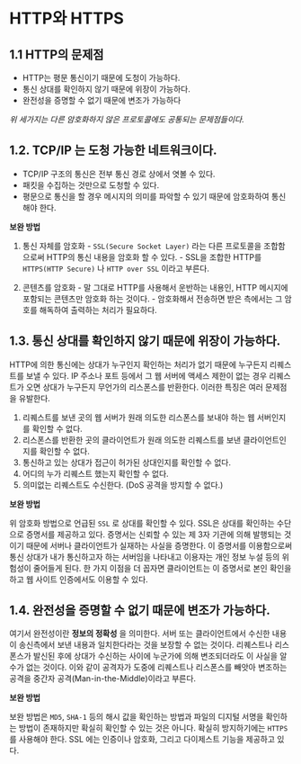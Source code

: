 # HTTP와 HTTPS
## 1.1 HTTP의 문제점
- HTTP는 평문 통신이기 때문에 도청이 가능하다.
- 통신 상대를 확인하지 않기 때문에 위장이 가능하다.
- 완전성을 증명할 수 없기 때문에 변조가 가능하다

*위 세가지는 다른 암호화하지 않은 프로토콜에도 공통되는 문제점들이다.*

## 1.2. TCP/IP 는 도청 가능한 네트워크이다.
- TCP/IP 구조의 통신은 전부 통신 경로 상에서 엿볼 수 있다.
- 패킷을 수집하는 것만으로 도청할 수 있다.
- 평문으로 통신을 할 경우 메시지의 의미를 파악할 수 있기 때문에 암호화하여 통신해야 한다.

**보완 방법**

  1. 통신 자체를 암호화
    - ```SSL(Secure Socket Layer)``` 라는 다른 프로토콜을 조합함으로써 HTTP의 통신 내용을 암호화 할 수 있다.
    - SSL을 조합한 HTTP를 ```HTTPS(HTTP Secure)``` 나 ```HTTP over SSL``` 이라고 부른다.

  2. 콘텐츠를 암호화
    - 말 그대로 HTTP를 사용해서 운반하는 내용인, HTTP 메시지에 포함되는 콘텐츠만 암호화 하는 것이다.
    - 암호화해서 전송하면 받은 측에서는 그 암호를 해독하여 출력하는 처리가 필요하다.

## 1.3. 통신 상대를 확인하지 않기 때문에 위장이 가능하다.
HTTP에 의한 통신에는 상대가 누구인지 확인하는 처리가 없기 때문에 누구든지 리퀘스트를 보낼 수 있다.
IP 주소나 포트 등에서 그 웹 서버에 액세스 제한이 없는 경우 리퀘스트가 오면 상대가 누구든지 무언가의 리스폰스를 반환한다.
이러한 특징은 여러 문제점을 유발한다.

  1. 리퀘스트를 보낸 곳의 웹 서버가 원래 의도한 리스폰스를 보내야 하는 웹 서버인지를 확인할 수 없다.
  2. 리스폰스를 반환한 곳의 클라이언트가 원래 의도한 리퀘스트를 보낸 클라이언트인지를 확인할 수 없다.
  3. 통신하고 있는 상대가 접근이 허가된 상대인지를 확인할 수 없다.
  4. 어디의 누가 리퀘스트 했는지 확인할 수 없다.
  5. 의미없는 리퀘스트도 수신한다. (DoS 공격을 방지할 수 없다.)

**보완 방법**

위 암호화 방법으로 언급된 ```SSL``` 로 상대를 확인할 수 있다. SSL은 상대를 확인하는 수단으로 증명서를 제공하고 있다.
증명서는 신뢰할 수 있는 제 3자 기관에 의해 발행되는 것이기 때문에 서버나 클라이언트가 실재하는 사실을 증명한다.
이 증명서를 이용함으로써 통신 상대가 내가 통신하고자 하는 서버임을 나타내고 이용자는 개인 정보 누설 등의 위험성이 줄어들게 된다.
한 가지 이점을 더 꼽자면 클라이언트는 이 증명서로 본인 확인을 하고 웹 사이트 인증에서도 이용할 수 있다.

## 1.4. 완전성을 증명할 수 없기 때문에 변조가 가능하다.
여기서 완전성이란 **정보의 정확성** 을 의미한다. 서버 또는 클라이언트에서 수신한 내용이 송신측에서 보낸 내용과 일치한다라는 것을
보장할 수 없는 것이다. 리퀘스트나 리스폰스가 발신된 후에 상대가 수신하는 사이에 누군가에 의해 변조되더라도 이 사실을 알 수가 없는
것이다. 이와 같이 공격자가 도중에 리퀘스트나 리스폰스를 빼앗아 변조하는 공격을 중간자 공격(Man-in-the-Middle)이라고 부른다.

**보완 방법**

보완 방법은 ```MD5```, ```SHA-1``` 등의 해시 값을 확인하는 방법과 파일의 디지털 서명을 확인하는 방법이 존재하지만 확실히 확인할 수
있는 것은 아니다. 확실히 방지하기에는 ```HTTPS``` 를 사용해야 한다. SSL 에는 인증이나 암호화, 그리고 다이제스트 기능을 제공하고 있다.
